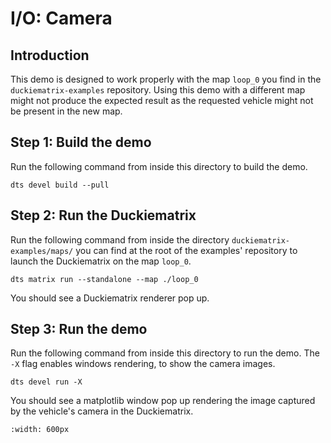 # I/O: Camera

## Introduction

This demo is designed to work properly with the map `loop_0` you find
in the `duckiematrix-examples` repository.
Using this demo with a different map might not produce the
expected result as the requested vehicle might not be present
in the new map.

## Step 1: Build the demo

Run the following command from inside this directory to build the demo.

```shell
dts devel build --pull
```

## Step 2: Run the Duckiematrix

Run the following command from inside the directory `duckiematrix-examples/maps/` you can
find at the root of the examples' repository to launch the Duckiematrix on the
map `loop_0`.

```shell
dts matrix run --standalone --map ./loop_0
```

You should see a Duckiematrix renderer pop up.

## Step 3: Run the demo

Run the following command from inside this directory to run the demo. The `-X` flag enables windows rendering, to show the camera images.

```shell
dts devel run -X
```

You should see a matplotlib window pop up rendering the image captured
by the vehicle's camera in the Duckiematrix.

```{image} ../../../_images/examples/camera_io.png
:width: 600px
```